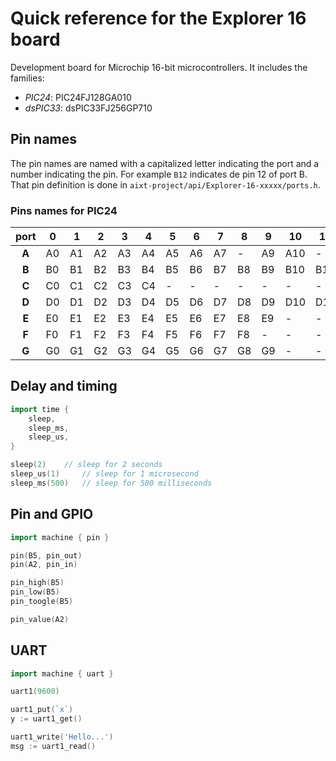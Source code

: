  
# Quick reference for the Explorer 16 board
Development board for Microchip 16-bit microcontrollers. It includes the families:
- _PIC24_: PIC24FJ128GA010
- _dsPIC33_: dsPIC33FJ256GP710

## Pin names
The pin names are named with a capitalized letter indicating the port and a number indicating the pin. For example `B12` indicates de pin 12 of port B.
That pin definition is done in `aixt-project/api/Explorer-16-xxxxx/ports.h`.

### Pins names for PIC24
| port |0 |1 |2 |3 |4 |5 |6 |7 |8 |9 |10 |11 |12 |13 |14 |15 |
|:----:|--|--|--|--|--|--|--|--|--|--|---|---|---|---|---|---| 
|**A** |A0|A1|A2|A3|A4|A5|A6|A7|- |A9|A10|-  |-  |-  |A14|A15|
|**B** |B0|B1|B2|B3|B4|B5|B6|B7|B8|B9|B10|B11|B12|B13|B14|B15|
|**C** |C0|C1|C2|C3|C4|- |- |- |- |- |-  |-  |C12|C13|C14|C15|
|**D** |D0|D1|D2|D3|D4|D5|D6|D7|D8|D9|D10|D11|D12|D13|D14|D15|
|**E** |E0|E1|E2|E3|E4|E5|E6|E7|E8|E9|-  |-  |-  |-  |-  |-  |
|**F** |F0|F1|F2|F3|F4|F5|F6|F7|F8|- |-  |-  |F12|F13|-  |-  |
|**G** |G0|G1|G2|G3|G4|G5|G6|G7|G8|G9|-  |-  |G12|G13|G14|G15|

## Delay and timing
```go
import time {
	sleep,
	sleep_ms,
	sleep_us,
}

sleep(2)	// sleep for 2 seconds
sleep_us(1)     // sleep for 1 microsecond
sleep_ms(500)   // sleep for 500 milliseconds
```

## Pin and GPIO
```go
import machine { pin }

pin(B5, pin_out)
pin(A2, pin_in)

pin_high(B5)
pin_low(B5)
pin_toogle(B5)

pin_value(A2)
```

## UART
```go
import machine { uart }

uart1(9600)

uart1_put(`x`)
y := uart1_get()

uart1_write('Hello...')
msg := uart1_read()
```
